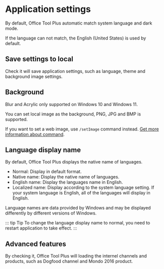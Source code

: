 # Application settings

By default, Office Tool Plus automatic match system language and dark mode.

If the language can not match, the English (United States) is used by default.

## Save settings to local

Check it will save application settings, such as language, theme and background image settings.

## Background

Blur and Acrylic only supported on Windows 10 and Windows 11.

You can set local image as the background, PNG, JPG and BMP is supported.

If you want to set a web image, use `/setImage` command instead. [Get more information about command](/others/commands.html#in-application-commands).

## Language display name

By default, Office Tool Plus displays the native name of languages.

- Normal: Display in default format.
- Native name: Display the native name of languages.
- English name: Display the languages name in English.
- Localized name: Display according to the system language setting. If your system language is English, all of the languages will display in English.

Language names are data provided by Windows and may be displayed differently by different versions of Windows.

::: tip Tip
To change the language display name to normal, you need to restart application to take effect.
:::

## Advanced features

By checking it, Office Tool Plus will loading the internel channels and products, such as Dogfood channel and Mondo 2016 product.